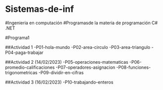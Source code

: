 # Sistemas-de-inf
#Ingenieria en computación
#Programasde la materia de programación C# .NET

#Programa1

##Actividad 1
-P01-hola-mundo
-P02-area-circulo
-P03-area-triangulo
-P04-paga-trabajar

##Actividad 2 (14/02/2023)
-P05-operaciones-matematicas
-P06-promedio-calificaciones
-P07-operadores-asignacion
-P08-funciones-trigonometricas
-P09-dividir-en-cifras

##Actividad 3 (16/02/2023)
-P10-trabajando-enteros

